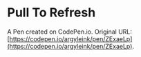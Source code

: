 # Pull To Refresh

A Pen created on CodePen.io. Original URL: [https://codepen.io/argyleink/pen/ZExaeLp](https://codepen.io/argyleink/pen/ZExaeLp).

